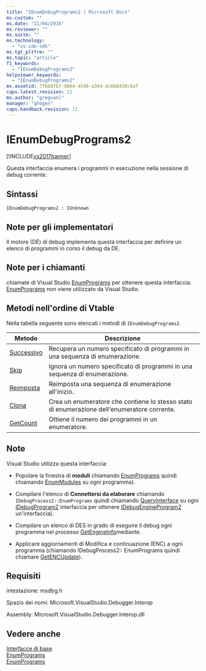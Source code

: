 ```yaml
---
title: "IEnumDebugPrograms2 | Microsoft Docs"
ms.custom: ""
ms.date: "11/04/2016"
ms.reviewer: ""
ms.suite: ""
ms.technology: 
  - "vs-ide-sdk"
ms.tgt_pltfrm: ""
ms.topic: "article"
f1_keywords: 
  - "IEnumDebugPrograms2"
helpviewer_keywords: 
  - "IEnumDebugPrograms2"
ms.assetid: 7fbb8fb7-db64-4546-a364-dc668430c8af
caps.latest.revision: 11
ms.author: "gregvanl"
manager: "ghogen"
caps.handback.revision: 11
---
```

# IEnumDebugPrograms2
[!INCLUDE[vs2017banner](../../../code-quality/includes/vs2017banner.md)]

Questa interfaccia enumera i programmi in esecuzione nella sessione di debug corrente.  
  
## Sintassi  
  
```  
IEnumDebugPrograms2 : IUnknown  
```  
  
## Note per gli implementatori  
 Il motore \(DE\) di debug implementa questa interfaccia per definire un elenco di programmi in corso il debug da DE.  
  
## Note per i chiamanti  
 chiamate di Visual Studio [EnumPrograms](../../../extensibility/debugger/reference/idebugprocess2-enumprograms.md) per ottenere questa interfaccia.  [EnumPrograms](../../../extensibility/debugger/reference/idebugengine2-enumprograms.md) non viene utilizzato da Visual Studio.  
  
## Metodi nell'ordine di Vtable  
 Nella tabella seguente sono elencati i metodi di `IEnumDebugPrograms2`.  
  
|Metodo|Descrizione|  
|------------|-----------------|  
|[Successivo](../Topic/IEnumDebugPrograms2::Next.md)|Recupera un numero specificato di programmi in una sequenza di enumerazione.|  
|[Skip](../../../extensibility/debugger/reference/ienumdebugprograms2-skip.md)|Ignora un numero specificato di programmi in una sequenza di enumerazione.|  
|[Reimposta](../../../extensibility/debugger/reference/ienumdebugprograms2-reset.md)|Reimposta una sequenza di enumerazione all'inizio.|  
|[Clona](../Topic/IEnumDebugPrograms2::Clone.md)|Crea un enumeratore che contiene lo stesso stato di enumerazione dell'enumeratore corrente.|  
|[GetCount](../Topic/IEnumDebugPrograms2::GetCount.md)|Ottiene il numero dei programmi in un enumeratore.|  
  
## Note  
 Visual Studio utilizza questa interfaccia:  
  
-   Popolare la finestra di **moduli** chiamando [EnumPrograms](../../../extensibility/debugger/reference/idebugprocess2-enumprograms.md) quindi chiamando [EnumModules](../../../extensibility/debugger/reference/idebugprogram2-enummodules.md) su ogni programma\).  
  
-   Compilare l'elenco di **Connettersi da elaborare** chiamando `IDebugProcess2::EnumPrograms` quindi chiamando [QueryInterface](/visual-cpp/atl/queryinterface) su ogni [IDebugProgram2](../../../extensibility/debugger/reference/idebugprogram2.md) interfaccia per ottenere [IDebugEngineProgram2](../../../extensibility/debugger/reference/idebugengineprogram2.md) un'interfaccia\).  
  
-   Compilare un elenco di DES in grado di eseguire il debug ogni programma nel processo [GetEngineInfo](../../../extensibility/debugger/reference/idebugprogram2-getengineinfo.md)mediante.  
  
-   Applicare aggiornamenti di Modifica e continuazione \(ENC\) a ogni programma \(chiamando IDebugProcess2:: EnumPrograms quindi chiamare [GetENCUpdate](../../../extensibility/debugger/reference/idebugprogram2-getencupdate.md)\).  
  
## Requisiti  
 intestazione: msdbg.h  
  
 Spazio dei nomi: Microsoft.VisualStudio.Debugger.Interop  
  
 Assembly: Microsoft.VisualStudio.Debugger.Interop.dll  
  
## Vedere anche  
 [Interfacce di base](../../../extensibility/debugger/reference/core-interfaces.md)   
 [EnumPrograms](../../../extensibility/debugger/reference/idebugengine2-enumprograms.md)   
 [EnumPrograms](../../../extensibility/debugger/reference/idebugprocess2-enumprograms.md)